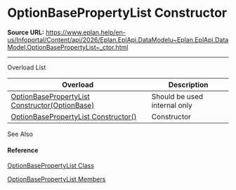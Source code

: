 # OptionBasePropertyList Constructor

**Source URL:** https://www.eplan.help/en-us/Infoportal/Content/api/2026/Eplan.EplApi.DataModelu~Eplan.EplApi.DataModel.OptionBasePropertyList~_ctor.html

---

Overload List

| Overload | Description |
| --- | --- |
| [OptionBasePropertyList Constructor(OptionBase)](Eplan.EplApi.DataModelu~Eplan.EplApi.DataModel.OptionBasePropertyList~_ctor(OptionBase).html) | Should be used internal only |
| [OptionBasePropertyList Constructor()](Eplan.EplApi.DataModelu~Eplan.EplApi.DataModel.OptionBasePropertyList~_ctor().html) | Constructor |



See Also

#### Reference

[OptionBasePropertyList Class](Eplan.EplApi.DataModelu~Eplan.EplApi.DataModel.OptionBasePropertyList.html)
  
[OptionBasePropertyList Members](Eplan.EplApi.DataModelu~Eplan.EplApi.DataModel.OptionBasePropertyList_members.html)